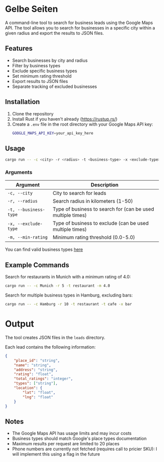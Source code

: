 # Gelbe Seiten

A command-line tool to search for business leads using the Google Maps API. The tool allows you to search for businesses in a specific city within a given radius and export the results to JSON files.

## Features

* Search businesses by city and radius
* Filter by business types
* Exclude specific business types
* Set minimum rating threshold
* Export results to JSON files
* Separate tracking of excluded businesses

## Installation

1. Clone the repository
2. Install Rust if you haven't already (https://rustup.rs/)
3. Create a `.env` file in the root directory with your Google Maps API key:
    ```bash
    GOOGLE_MAPS_API_KEY=your_api_key_here
    ```

## Usage

```bash
cargo run -- -c <city> -r <radius> -t <business-type> -x <exclude-type> -m <min-rating>
```

### Arguments

| Argument | Description |
|----------|-------------|
| `-c, --city` | City to search for leads |
| `-r, --radius` | Search radius in kilometers (1-50) |
| `-t, --business-type` | Type of business to search for (can be used multiple times) |
| `-x, --exclude-type` | Type of business to exclude (can be used multiple times) |
| `-m, --min-rating` | Minimum rating threshold (0.0-5.0) |

You can find valid business types [here](https://developers.google.com/maps/documentation/places/web-service/place-types#table-a)

## Example Commands
Search for restaurants in Munich with a minimum rating of 4.0:

```bash
cargo run -- -c Munich -r 5 -t restaurant -m 4.0
```

Search for multiple business types in Hamburg, excluding bars:

```bash
cargo run -- -c Hamburg -r 10 -t restaurant -t cafe -x bar
```

# Output

The tool creates JSON files in the `leads` directory.

Each lead contains the following information:

```json
{
    "place_id": "string",
    "name": "string",
    "address": "string",
    "rating": "float",
    "total_ratings": "integer",
    "types": ["string"],
    "location": {
        "lat": "float",
        "lng": "float"
    }
}
```

## Notes

- The Google Maps API has usage limits and may incur costs
- Business types should match Google's place types documentation
- Maximum results per request are limited to 20 places
- Phone numbers are currently not fetched (requires call to pricier SKU): I will implement this using a flag in the future
